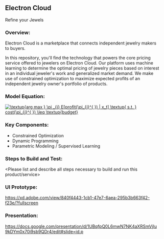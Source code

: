 
## Electron Cloud
Refine your Jewels


### Overview: 
<Please describe this product or service including any machine learning models used>
Electron Cloud is a marketplace that connects independent jewelry makers to buyers.
  
In this repository, you'll find the technology that powers the core pricing service offered to jewelers on Electron Cloud. Our platform uses machine learning to determine the optimal pricing of jewelry pieces based on interest in an individual jeweler's work and generalized market demand. We make use of constrained optimization to maximize expected profits of an independent jewelry owner's portfolio of products.

### Model Equation:
<a href="https://www.codecogs.com/eqnedit.php?latex=\textup{arg&space;max&space;}&space;\pi&space;_{j}&space;E[profit(\pi_{j}^{&space;})&space;|&space;x_t]&space;\textup{&space;s.t.&space;}&space;cost(\pi_{j}^{&space;})&space;\leq&space;\textup{budget}" target="_blank"><img src="https://latex.codecogs.com/gif.latex?\textup{arg&space;max&space;}&space;\pi&space;_{j}&space;E[profit(\pi_{j}^{&space;})&space;|&space;x_t]&space;\textup{&space;s.t.&space;}&space;cost(\pi_{j}^{&space;})&space;\leq&space;\textup{budget}" title="\textup{arg max } \pi _{j} E[profit(\pi_{j}^{ }) | x_t] \textup{ s.t. } cost(\pi_{j}^{ }) \leq \textup{budget}" /></a>

### Key Components:
- Constrained Optimization
- Dynamic Programming
- Parametric Modeling / Supervised Learning

### Steps to Build and Test: 
<Please list and describe all steps necessary to build and run this product/service>

### UI Prototype:
https://xd.adobe.com/view/840f4443-1cb1-47e7-6aea-295b3b663f42-f23e/?fullscreen

### Presentation:
https://docs.google.com/presentation/d/1UBqfpQ0L6mwN7NK4aXRSmVjIu9kDYm0x70i9sb9QDr4/edit#slide=id.p
